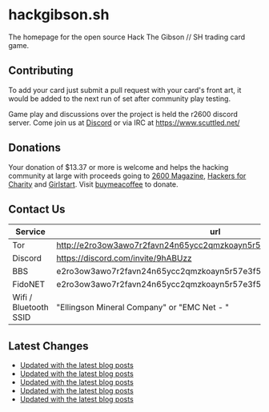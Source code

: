 # hackgibson.sh
The homepage for the open source Hack The Gibson // SH trading card game.


## Contributing

To add your card just submit a pull request with your card's front art, it would be added to the next run of set after community play testing.

Game play and discussions over the project is held the r2600 discord server. Come join us at [Discord](https://discord.com/invite/9hABUzz) or via IRC at https://www.scuttled.net/


## Donations

Your donation of $13.37 or more is welcome and helps the hacking community at large with proceeds going to [2600 Magazine](https://2600.com/), [Hackers for Charity](https://hackersforcharity.org) and [Girlstart](https://girlstart.org).  Visit [buymeacoffee](https://www.buymeacoffee.com/hackgibson.sh) to donate.


## Contact Us

Service | url
-|-
Tor | http://e2ro3ow3awo7r2favn24n65ycc2qmzkoayn5r57e3f56nvjwdcgg32ad.onion
Discord | https://discord.com/invite/9hABUzz
BBS | e2ro3ow3awo7r2favn24n65ycc2qmzkoayn5r57e3f56nvjwdcgg32ad.onion:23
FidoNET | e2ro3ow3awo7r2favn24n65ycc2qmzkoayn5r57e3f56nvjwdcgg32ad.onion:24554
Wifi / Bluetooth SSID | "Ellingson Mineral Company" or "EMC Net - <fidonet address>"

## Latest Changes
<!-- BLOG-POST-LIST:START -->
- [Updated with the latest blog posts](https://github.com/DFW2600/hackgibson.sh/commit/1cdda58f39bdcccbec9f640bcc7f1b9c57f586fd)
- [Updated with the latest blog posts](https://github.com/DFW2600/hackgibson.sh/commit/d70a9e9dbf3531db2bcd2793bd9465468b4b7646)
- [Updated with the latest blog posts](https://github.com/DFW2600/hackgibson.sh/commit/ec952594b58582c0448678017a1c50313f017793)
- [Updated with the latest blog posts](https://github.com/DFW2600/hackgibson.sh/commit/bb2bafb7edf2b35bd32b74d8198bc4473d6fdbe9)
- [Updated with the latest blog posts](https://github.com/DFW2600/hackgibson.sh/commit/958a5793625f6975ece31db1ab71d0fb1cd127c1)
<!-- BLOG-POST-LIST:END -->
